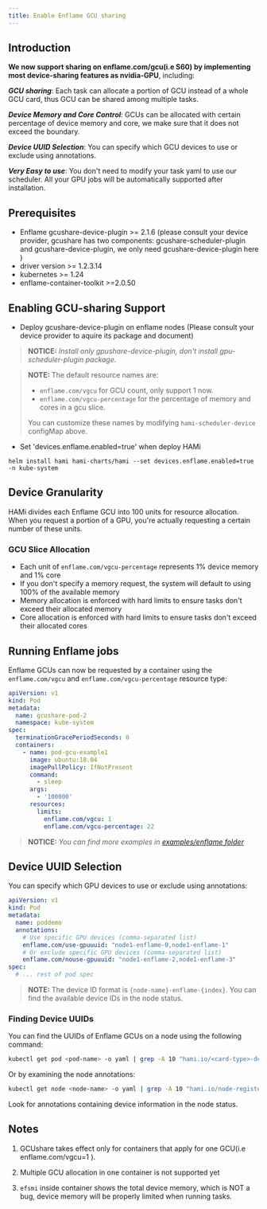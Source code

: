 ```yaml
---
title: Enable Enflame GCU sharing
---
```


## Introduction

**We now support sharing on enflame.com/gcu(i.e S60) by implementing most device-sharing features as nvidia-GPU**, including:

***GCU sharing***: Each task can allocate a portion of GCU instead of a whole GCU card, thus GCU can be shared among multiple tasks.

***Device Memory and Core Control***: GCUs can be allocated with certain percentage of device memory and core, we make sure that it does not exceed the boundary.

***Device UUID Selection***: You can specify which GCU devices to use or exclude using annotations.

***Very Easy to use***: You don't need to modify your task yaml to use our scheduler. All your GPU jobs will be automatically supported after installation.

## Prerequisites

* Enflame gcushare-device-plugin >= 2.1.6 (please consult your device provider, gcushare has two components: gcushare-scheduler-plugin and gcushare-device-plugin, we only need gcushare-device-plugin here )
* driver version >= 1.2.3.14
* kubernetes >= 1.24
* enflame-container-toolkit >=2.0.50

## Enabling GCU-sharing Support

* Deploy gcushare-device-plugin on enflame nodes (Please consult your device provider to aquire its package and document)

> **NOTICE:** *Install only gpushare-device-plugin, don't install gpu-scheduler-plugin package.*

> **NOTE:** The default resource names are:
> - `enflame.com/vgcu` for GCU count, only support 1 now.
> - `enflame.com/vgcu-percentage` for the percentage of memory and cores in a gcu slice.
>
> You can customize these names by modifying `hami-scheduler-device` configMap above.

* Set 'devices.enflame.enabled=true' when deploy HAMi

```
helm install hami hami-charts/hami --set devices.enflame.enabled=true -n kube-system
```

## Device Granularity

HAMi divides each Enflame GCU into 100 units for resource allocation. When you request a portion of a GPU, you're actually requesting a certain number of these units.

### GCU Slice Allocation

- Each unit of `enflame.com/vgcu-percentage` represents 1% device memory and 1% core
- If you don't specify a memory request, the system will default to using 100% of the available memory
- Memory allocation is enforced with hard limits to ensure tasks don't exceed their allocated memory
- Core allocation is enforced with hard limits to ensure tasks don't exceed their allocated cores

## Running Enflame jobs

Enflame GCUs can now be requested by a container
using the `enflame.com/vgcu` and `enflame.com/vgcu-percentage`  resource type:

```yaml
apiVersion: v1
kind: Pod
metadata:
  name: gcushare-pod-2
  namespace: kube-system
spec:
  terminationGracePeriodSeconds: 0
  containers:
    - name: pod-gcu-example1
      image: ubuntu:18.04
      imagePullPolicy: IfNotPresent
      command:
        - sleep
      args:
        - '100000'
      resources:
        limits:
          enflame.com/vgcu: 1
          enflame.com/vgcu-percentage: 22
```

> **NOTICE:** *You can find more examples in [examples/enflame folder](../examples/enflame/)*

## Device UUID Selection

You can specify which GPU devices to use or exclude using annotations:

```yaml
apiVersion: v1
kind: Pod
metadata:
  name: poddemo
  annotations:
    # Use specific GPU devices (comma-separated list)
    enflame.com/use-gpuuuid: "node1-enflame-0,node1-enflame-1"
    # Or exclude specific GPU devices (comma-separated list)
    enflame.com/nouse-gpuuuid: "node1-enflame-2,node1-enflame-3"
spec:
  # ... rest of pod spec
```

> **NOTE:** The device ID format is `{node-name}-enflame-{index}`. You can find the available device IDs in the node status.

### Finding Device UUIDs

You can find the UUIDs of Enflame GCUs on a node using the following command:

```bash
kubectl get pod <pod-name> -o yaml | grep -A 10 "hami.io/<card-type>-devices-allocated"
```

Or by examining the node annotations:

```bash
kubectl get node <node-name> -o yaml | grep -A 10 "hami.io/node-register-<card-type>"
```

Look for annotations containing device information in the node status.

## Notes

1. GCUshare takes effect only for containers that apply for one GCU(i.e enflame.com/vgcu=1 ).

2. Multiple GCU allocation in one container is not supported yet

3. `efsmi` inside container shows the total device memory, which is NOT a bug, device memory will be properly limited when running tasks.